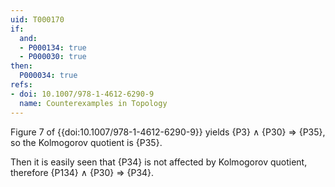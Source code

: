 ```yaml
---
uid: T000170
if:
  and:
  - P000134: true
  - P000030: true
then:
  P000034: true
refs:
- doi: 10.1007/978-1-4612-6290-9
  name: Counterexamples in Topology
---
```


Figure 7 of {{doi:10.1007/978-1-4612-6290-9}} yields {P3} ∧ {P30} ⇒ {P35}, so the Kolmogorov quotient is {P35}.

Then it is easily seen that {P34} is not affected by Kolmogorov quotient, therefore {P134} ∧ {P30} ⇒ {P34}.

